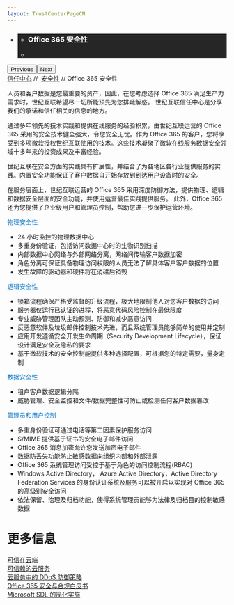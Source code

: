 ```yaml
---
layout: TrustCenterPageCN
---
```

<div class="row-fluid">
   <div class="span">
      <div>
         <div id="HeroWrapper" data-cols="1" data-view1="1" data-view2="1" data-view3="1" data-view4="1" class="row-fluid wider hero grid-container">
            <div class="span bp0-col-1-1 bp1-col-1-1 bp2-col-1-1 bp3-col-1-1">
               <div bi:type="slideshow" class="slideshow slideshow-hero hero" xmlns:bi="urn:schemas-microsoft-com:mscom:bi">
                  <ul bi:type="list" class="slides">
                     <li id="slide-1" bi:index="0" selectBi="">
                        <div class="heroitem light-foreground" bi:type="heroitem">
                           <div class="media" bi:parenttitle="t1">
                              <a href="" bi:track="False" bi:titleflag="t1" bi:index="0">
                                 <div data-picture="" data-alt="You are in control of your data" data-disable-swap-below="">
                                    <div data-src="https://c.s-microsoft.com/en-us/CMSImages/MS_TrustCenter_Privacy_Header.jpg?version=dc9c5b9b-c334-7922-892a-15c2cd65053d"></div>
                                    <noscript></noscript>
                                 </div>
                              </a>
                           </div>
                           <div class="text" bi:type="cta">
                              <div class="text-container">
                                 <div class="box" style="background: rgba(0,0,0,.85); color: #FFFFFF;">
                                    <ul bi:type="list" class="headerCaption subpageHeaderCaption">
                                       <li class="box-title">
                                          <h3 class="box-title" bi:type="title" bi:title="t1" style="color: #FFFFFF;">Office 365 安全性</h3>
                                       </li>
                                       <li class="box-actions box-description"><a target="_self" class="mscom-link" href=""></a></li>
                                    </ul>
                                 </div>
                              </div>
                           </div>
                        </div>
                     </li>
                  </ul>
                  <div class="navigation international" bi:track="false">
                     <div class="grid-container settop" data-title-text="Go To Slide "></div>
                  </div>
                  <div class="prev-next" bi:track="false"><button class="prev"><span class="icon-left" aria-hidden="true"></span><span class="screen-reader-text">Previous</span></button><button class="next"><span class="icon-right" aria-hidden="true"></span><span class="screen-reader-text">Next</span></button></div>
                  <div id="play-pause" class="play-pause" style="display:none">
                     <div class="pause"><button id="pauseButton" class="pause_button"><span class="icon-pause" aria-hidden="true"></span><span class="screen-reader-text">Pause</span></button></div>
                     <div class="play"><button id="playButton" class="play_button"><span class="icon-play" aria-hidden="true"></span><span class="screen-reader-text">Play</span></button></div>
                  </div>
               </div>
            </div>
         </div>
         <div id="BreadcrumbWrapper" data-cols="1" data-view1="1" data-view2="1" data-view3="1" data-view4="1" class="row-fluid grid-container mscom-grid-container breadcrumbs">
            <div class="span bp0-col-1-1 bp1-col-1-1 bp2-col-1-1 bp3-col-1-1"><a target="_self" class="mscom-link" href="../default.html">信任中心</a> // 
               <a target="_self" class="mscom-link" href="../security/default.html">安全性</a> // Office 365 安全性
            </div>
         </div>
         <div id="ContentWrapper" data-cols="2" data-view1="1" data-view2="2" data-view3="2" data-view4="2" class="row-fluid subpageBody">
            <div class="span bp0-col-1-1 bp2-col-2-1 bp3-col-2-1 bp1-col-2-2">
               <p>人员和客户数据是您最重要的资产，因此，在您考虑选择 Office 365 满足生产力需求时，世纪互联希望尽一切所能预先为您排疑解惑。 世纪互联信任中心是分享我们的承诺和信任相关的信息的地方。
               </p>
               <p>通过多年领先的技术实践和提供在线服务的经验积累，由世纪互联运营的 Office 365 采用的安全技术健全强大，令您安全无忧。作为 Office 365 的客户，您将享受到多项微软授权世纪互联使用的技术。这些技术凝聚了微软在线服务数据安全领域十多年来的投资成果及丰富经验。</p>
               <p>世纪互联在安全方面的实践具有扩展性，并结合了为各地区各行业提供服务的实践。内置安全功能保证了客户数据自开始存放到到达用户设备时的安全。</p>
               <p>在服务层面上，世纪互联运营的 Office 365 采用深度防御方法，提供物理、逻辑和数据安全层面的安全功能，并使用运营最佳实践提供服务。 此外，Office 365 还为您提供了企业级用户和管理员控制，帮助您进一步保护运营环境。</p>
               <label style="color:rgb(0,115,198)">物理安全性</label>
               <ul>
                  <li>24 小时监控的物理数据中心</li> 
                  <li>多重身份验证，包括访问数据中心时的生物识别扫描</li> 
                  <li>内部数据中心网络与外部网络分离，网络间传输客户数据加密</li> 
                  <li>角色分离可保证具备物理访问权限的人员无法了解具体客户客户数据的位置</li> 
                  <li>发生故障的驱动器和硬件将在消磁后销毁</li> 
               </ul>
               <label style="color:rgb(0,115,198)">逻辑安全性</label>
               <ul>
                  <li>锁箱流程确保严格受监督的升级流程，极大地限制他人对您客户数据的访问</li>
                  <li>服务器仅运行已认证的进程，将恶意代码风险控制在最低限度</li>
                  <li>专业威胁管理团队主动预测、防御和减少恶意访问</li>
                  <li>反恶意软件及垃圾邮件控制技术先进，而且系统管理员能够简单的使用并定制</li>
                  <li>应用开发遵循安全开发生命周期（Security Development Lifecycle），保证设计满足安全及隐私的要求</li>
                  <li>基于微软技术的安全控制能提供多种选择配置，可根据您的特定需要，量身定制</li>
               </ul>
               <label style="color:rgb(0,115,198)">数据安全性</label>
               <ul>
                  <li>租户客户数据逻辑分隔</li>
                  <li>威胁管理、安全监控和文件/数据完整性可防止或检测任何客户数据篡改</li>
               </ul>
               <label style="color:rgb(0,115,198)">管理员和用户控制</label>
               <ul>
                  <li>多重身份验证可通过电话等第二因素保护服务访问</li>
                  <li>S/MIME 提供基于证书的安全电子邮件访问</li>
                  <li>Office 365 消息加密允许您发送加密电子邮件</li>
                  <li>数据防丢失功能防止敏感数据向组织内部和外部泄露</li>
                  <li>Office 365 系统管理访问受控于基于角色的访问控制流程(RBAC)   </li>
                  <li>Windows Active Directory， Azure Active Directory，Active Directory Federation Services 的身份认证系统及服务可以被开启以实现对 Office 365 的高级别安全访问</li>
                  <li>依法保留、治理及归档功能，使得系统管理员能够为法律及归档目的控制敏感数据</li>
               </ul>
              </div> 
            <div class="span bp0-col-1-1 bp2-col-2-1 bp3-col-2-1 bp1-col-2-2 bp0-clear bp1-clear">
               <div id="SideBarWrapper" data-cols="1" data-view1="1" data-view2="1" data-view3="1" data-view4="1" class="row-fluid">
                  <div id="HelpfulInformation" class="span bp0-col-1-1 bp1-col-1-1 bp2-col-1-1 bp3-col-1-1">
                     <h1>更多信息</h1>
					 <label><a target="_self" class="mscom-link" href="//wacnstoragep.blob.core.chinacloudapi.cn/marketing-resource/documents/Trusting_the_Cloud.pdf">可信在云端</a></label><br/>
					 <label><a target="_self" class="mscom-link"                    href="//wacnstoragep.blob.core.chinacloudapi.cn/marketing-resource/documents/Trusted-Cloud.pdf">可信赖的云服务</a></label><br/>			
					 <label><a target="_self" class="mscom-link" href="//wacnstoragep.blob.core.chinacloudapi.cn/marketing-resource/documents/Defending_Against_DDoS_Attacks_in_Cloud_Computing.pdf">云服务中的 DDoS 防御策略</a></label><br/>
                     <label><a target="_self" class="mscom-link" href="../../file/Office-365-Security-and-Compliance-CN.pdf">Office 365 安全与合规白皮书</a></label><br/>
                     <label><a target="_self" class="mscom-link" href="../../file/Microsoft SDL 的简化实施.pdf">Microsoft SDL 的简化实施</a></label><br/>
                  </div>
               </div>
            </div>
         </div>
      </div>
   </div>
</div>
<div class="row-fluid" data-view4="1" data-view3="1" data-view2="1" data-view1="1" data-cols="1">
   <div class="span bp0-col-1-1 bp1-col-1-1 bp2-col-1-1 bp3-col-1-1"></div>
</div>
